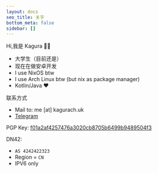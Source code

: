 ```yaml
---
layout: docs
seo_title: 关于
bottom_meta: false
sidebar: []
---
```


Hi,我是 Kagura 🏳️‍⚧️

- 大学生（目前还是）
- 现在在做安卓开发
- I use NixOS btw
- I use Arch Linux btw (but nix as package manager)
- Kotlin/Java ❤️

联系方式
- Mail to: me [at] kagurach.uk
- [Telegram](https://kagurachu.t.me)

PGP Key:
[f01a2af4257476a3020cb8705b6499b9489504f3](https://keyserver.ubuntu.com/pks/lookup?search=f01a2af4257476a3020cb8705b6499b9489504f3&fingerprint=on&op=index)

DN42:
- `AS 4242422323`
- Region = `CN`
- IPV6 only